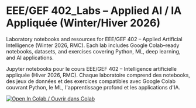 # EEE/GEF 402_Labs – Applied AI / IA Appliquée (Winter/Hiver 2026)

Laboratory notebooks and resources for EEE/GEF 402 – Applied Artificial Intelligence (Winter 2026, RMC). Each lab includes Google Colab–ready notebooks, datasets, and exercises covering Python, ML, deep learning, and AI applications.

Jupyter notebooks pour le cours EEE/GEF 402 – Intelligence artificielle appliquée (Hiver 2026, RMC). Chaque laboratoire comprend des notebooks, des jeux de données et des exercices compatibles avec Google Colab couvrant Python, le ML, l'apprentissage profond et les applications d'IA.

[![Open In Colab / Ouvrir dans Colab](https://colab.research.google.com/assets/colab-badge.svg)](https://github.com/hanymragab/EEE402_Labs/blob/main/)
